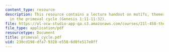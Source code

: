 ```yaml
---
content_type: resource
description: This resource contains a lecture handout on motifs, themes, and symbols
  in the primeval cycle (Genesis 1:11-11:32).
file: https://ol-ocw-studio-app-qa.s3.amazonaws.com/courses/21l-458-the-bible-spring-2007/230cd198dfa79328e5586d0fe517e0ff_primeval_cycle.pdf
file_type: application/pdf
resourcetype: Document
title: primeval_cycle.pdf
uid: 230cd198-dfa7-9328-e558-6d0fe517e0ff
---
```

